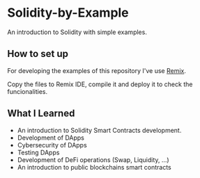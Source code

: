 # Solidity-by-Example
An introduction to Solidity with simple examples.

## How to set up
For developing the examples of this repository I've use [Remix](https://remix.ethereum.org/).

Copy the files to Remix IDE, compile it and deploy it to check the funcionalities.

## What I Learned
- An introduction to Solidity Smart Contracts development.
- Development of DApps
- Cybersecurity of DApps
- Testing DApps
- Development of DeFi operations (Swap, Liquidity, ...)
- An introduction to public blockchains smart contracts
